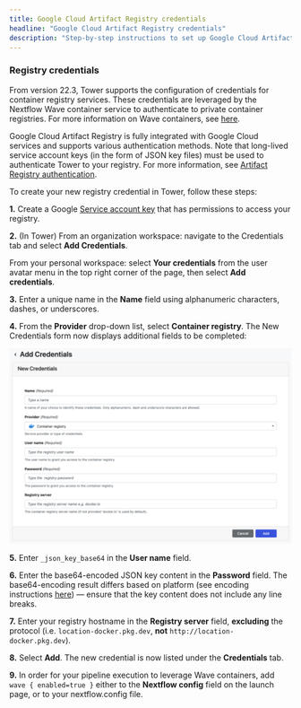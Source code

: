 ```yaml
---
title: Google Cloud Artifact Registry credentials
headline: "Google Cloud Artifact Registry credentials"
description: "Step-by-step instructions to set up Google Cloud Artifact Registry credentials in Nextflow Tower."
---
```


### Registry credentials

From version 22.3, Tower supports the configuration of credentials for container registry services. These credentials are leveraged by the Nextflow Wave container service to authenticate to private container registries. For more information on Wave containers, see [here](https://www.nextflow.io/docs/latest/wave.html).

Google Cloud Artifact Registry is fully integrated with Google Cloud services and supports various authentication methods. Note that long-lived service account keys (in the form of JSON key files) must be used to authenticate Tower to your registry. For more information, see [Artifact Registry authentication](https://cloud.google.com/artifact-registry/docs/docker/authentication#json-key).

To create your new registry credential in Tower, follow these steps:

**1.** Create a Google [Service account key](https://cloud.google.com/artifact-registry/docs/docker/authentication#json-key) that has permissions to access your registry.

**2.** (In Tower) From an organization workspace: navigate to the Credentials tab and select **Add Credentials**.

From your personal workspace: select **Your credentials** from the user avatar menu in the top right corner of the page, then select **Add credentials**.

**3.** Enter a unique name in the **Name** field using alphanumeric characters, dashes, or underscores.

**4.** From the **Provider** drop-down list, select **Container registry**. The New Credentials form now displays additional fields to be completed:

![](_images/container_registry_credentials_blank.png)

**5.** Enter `_json_key_base64` in the **User name** field.

**6.** Enter the base64-encoded JSON key content in the **Password** field. The base64-encoding result differs based on platform (see encoding instructions [here](https://cloud.google.com/artifact-registry/docs/docker/authentication#json-key)) — ensure that the key content does not include any line breaks.

**7.** Enter your registry hostname in the **Registry server** field, **excluding** the protocol (i.e. `location-docker.pkg.dev`, **not** `http://location-docker.pkg.dev`).

**8.** Select **Add**. The new credential is now listed under the **Credentials** tab.

**9.** In order for your pipeline execution to leverage Wave containers, add `wave { enabled=true }` either to the **Nextflow config** field on the launch page, or to your nextflow.config file.

